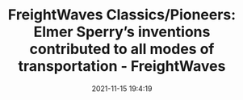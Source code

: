 ---
"title": "FreightWaves Classics/Pioneers: Elmer Sperry’s inventions contributed to all modes of transportation - FreightWaves"
"date": "2021-11-15 19:4:19"
"feed_name": "GOOGLENEWSMINING"
"feed_website": "https://news.google.com/search?q=mining%2Bincident&hl=en-US&gl=US&ceid=US:en"
"feed_rss": "https://news.google.com/rss/search?q=mining%2Bincident&hl=en-US&gl=US&ceid=US:en"
"link": "https://www.freightwaves.com/news/freightwaves-classicspioneers-elmer-sperrys-inventions-contributed-to-all-modes-of-transportation"
"source": "{'href': 'https://www.freightwaves.com', 'title': 'FreightWaves'}"
"file": "_posts/2021-1-1-c3d35e3b8be2094db8d46877bb2e5e2e9d266b94.md"
"accident": "0"
"drilling": "0"
"dead": "0"
"injured": "0"
"arrested": "0"
"place": "unknown place"
"where": "unknown site"
"causes": "unknown"
"place_uri": "unknown place"
---